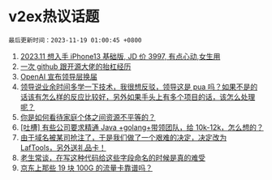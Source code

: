 # v2ex热议话题

`最后更新时间：2023-11-19 01:00:45 +0800`

1. [2023.11 想入手 iPhone13 基础版, JD 价 3997, 有点心动,女生用](https://www.v2ex.com/t/992986)
1. [一次 github 跟开源大佬的抬杠经历](https://www.v2ex.com/t/993100)
1. [OpenAI 宣布领导层换届](https://www.v2ex.com/t/992983)
1. [领导说业余时间多学一下技术，我很想反驳，领导这是 pua 吗？如果不是的话该有怎么样的反应比较好，另外如果手头上有多个项目的话，该怎么处理呢？](https://www.v2ex.com/t/993073)
1. [你是如何看待家庭个体之间资源不平等的？](https://www.v2ex.com/t/992972)
1. [[吐槽] 有些公司要求精通 Java +golang+带领团队，给 10k-12k，怎么想的？](https://www.v2ex.com/t/992979)
1. [由于域名被某司抢注了，于是我们做了一个艰难的决定，决定改为 LafTools，另外送礼品卡！](https://www.v2ex.com/t/993044)
1. [老生常谈，在写这种代码给这些字段命名的时候是真的难受](https://www.v2ex.com/t/993051)
1. [京东上那些 19 块 100G 的流量卡靠谱吗？](https://www.v2ex.com/t/992998)

